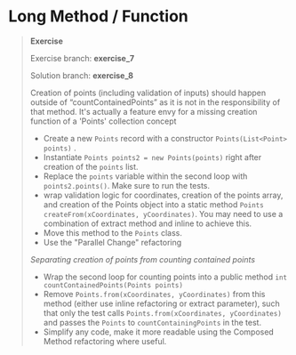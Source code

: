 # Long Method / Function
> **Exercise**
> 
> Exercise branch: **exercise_7**
>
> Solution branch: **exercise_8**
> 
> Creation of points (including validation of inputs) should happen outside of “countContainedPoints” as it is not in the responsibility of that method.
> It's actually a feature envy for a missing creation function of a 'Points' collection concept
> 
> * Create a new ```Points``` record with a constructor ```Points(List<Point> points)``` .
> * Instantiate ```Points points2 = new Points(points)``` right after creation of the ```points``` list.
> * Replace the ```points``` variable within the second loop with ```points2.points()```. Make sure to run the tests. 
> * wrap validation logic for coordinates,
creation of the points array, and creation of the Points object into a static method 
```Points createFrom(xCoordinates, yCoordinates)```. You may need to use a combination of extract method and inline to achieve this.
> * Move this method to the ```Points``` class. 
> * Use the "Parallel Change" refactoring
> 
> 
> *Separating creation of points from counting contained points*
> * Wrap the second loop for counting points into a public method ```int countContainedPoints(Points points)``` 
> * Remove ```Points.from(xCoordinates, yCoordinates)``` from this method (either use inline refactoring or extract parameter), 
> such that only the test calls ```Points.from(xCoordinates, yCoordinates)``` and passes the ```Points``` to ```countContainingPoints``` in the test.
> * Simplify any code, make it more readable using the Composed Method refactoring where useful.
